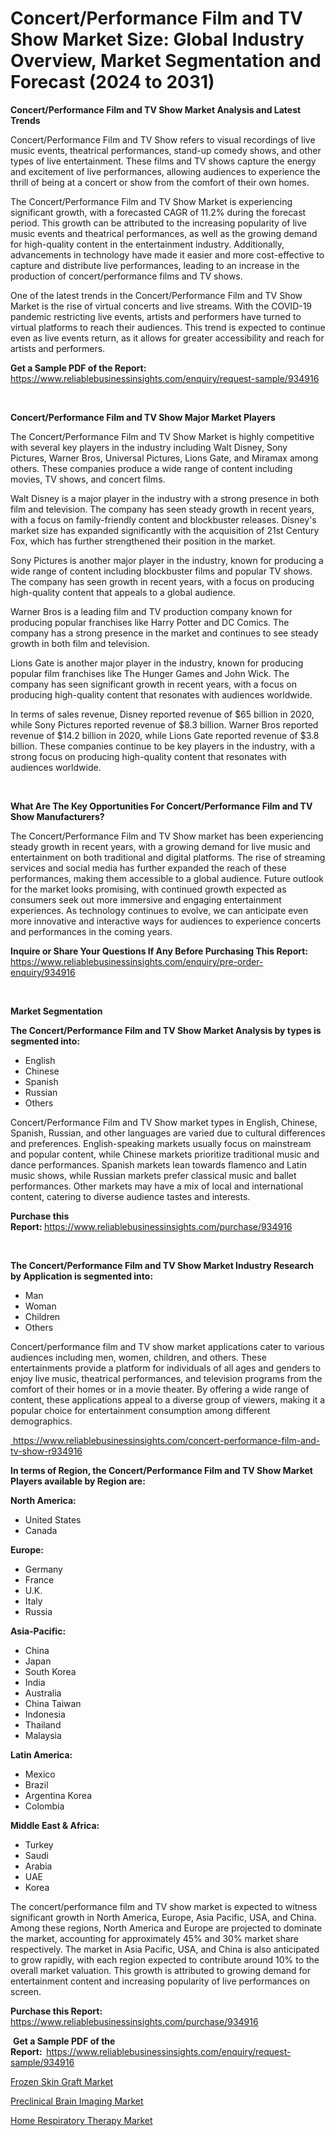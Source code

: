 <p><h1>Concert/Performance Film and TV Show Market Size: Global Industry Overview, Market Segmentation and Forecast (2024 to 2031)</h1></p><p><strong>Concert/Performance Film and TV Show Market Analysis and Latest Trends</strong></p>
<p><p>Concert/Performance Film and TV Show refers to visual recordings of live music events, theatrical performances, stand-up comedy shows, and other types of live entertainment. These films and TV shows capture the energy and excitement of live performances, allowing audiences to experience the thrill of being at a concert or show from the comfort of their own homes.</p><p>The Concert/Performance Film and TV Show Market is experiencing significant growth, with a forecasted CAGR of 11.2% during the forecast period. This growth can be attributed to the increasing popularity of live music events and theatrical performances, as well as the growing demand for high-quality content in the entertainment industry. Additionally, advancements in technology have made it easier and more cost-effective to capture and distribute live performances, leading to an increase in the production of concert/performance films and TV shows.</p><p>One of the latest trends in the Concert/Performance Film and TV Show Market is the rise of virtual concerts and live streams. With the COVID-19 pandemic restricting live events, artists and performers have turned to virtual platforms to reach their audiences. This trend is expected to continue even as live events return, as it allows for greater accessibility and reach for artists and performers.</p></p>
<p><strong>Get a Sample PDF of the Report:&nbsp;</strong> <a href="https://www.reliablebusinessinsights.com/enquiry/request-sample/934916">https://www.reliablebusinessinsights.com/enquiry/request-sample/934916</a></p>
<p>&nbsp;</p>
<p><strong>Concert/Performance Film and TV Show Major Market Players</strong></p>
<p><p>The Concert/Performance Film and TV Show Market is highly competitive with several key players in the industry including Walt Disney, Sony Pictures, Warner Bros, Universal Pictures, Lions Gate, and Miramax among others. These companies produce a wide range of content including movies, TV shows, and concert films.</p><p>Walt Disney is a major player in the industry with a strong presence in both film and television. The company has seen steady growth in recent years, with a focus on family-friendly content and blockbuster releases. Disney's market size has expanded significantly with the acquisition of 21st Century Fox, which has further strengthened their position in the market.</p><p>Sony Pictures is another major player in the industry, known for producing a wide range of content including blockbuster films and popular TV shows. The company has seen growth in recent years, with a focus on producing high-quality content that appeals to a global audience.</p><p>Warner Bros is a leading film and TV production company known for producing popular franchises like Harry Potter and DC Comics. The company has a strong presence in the market and continues to see steady growth in both film and television.</p><p>Lions Gate is another major player in the industry, known for producing popular film franchises like The Hunger Games and John Wick. The company has seen significant growth in recent years, with a focus on producing high-quality content that resonates with audiences worldwide.</p><p>In terms of sales revenue, Disney reported revenue of $65 billion in 2020, while Sony Pictures reported revenue of $8.3 billion. Warner Bros reported revenue of $14.2 billion in 2020, while Lions Gate reported revenue of $3.8 billion. These companies continue to be key players in the industry, with a strong focus on producing high-quality content that resonates with audiences worldwide.</p></p>
<p>&nbsp;</p>
<p><strong>What Are The Key Opportunities For Concert/Performance Film and TV Show Manufacturers?</strong></p>
<p><p>The Concert/Performance Film and TV Show market has been experiencing steady growth in recent years, with a growing demand for live music and entertainment on both traditional and digital platforms. The rise of streaming services and social media has further expanded the reach of these performances, making them accessible to a global audience. Future outlook for the market looks promising, with continued growth expected as consumers seek out more immersive and engaging entertainment experiences. As technology continues to evolve, we can anticipate even more innovative and interactive ways for audiences to experience concerts and performances in the coming years.</p></p>
<p><strong>Inquire or Share Your Questions If Any Before Purchasing This Report:</strong> <a href="https://www.reliablebusinessinsights.com/enquiry/pre-order-enquiry/934916">https://www.reliablebusinessinsights.com/enquiry/pre-order-enquiry/934916</a></p>
<p>&nbsp;</p>
<p><strong>Market Segmentation</strong></p>
<p><strong>The Concert/Performance Film and TV Show Market Analysis by types is segmented into:</strong></p>
<p><ul><li>English</li><li>Chinese</li><li>Spanish</li><li>Russian</li><li>Others</li></ul></p>
<p><p>Concert/Performance Film and TV Show market types in English, Chinese, Spanish, Russian, and other languages are varied due to cultural differences and preferences. English-speaking markets usually focus on mainstream and popular content, while Chinese markets prioritize traditional music and dance performances. Spanish markets lean towards flamenco and Latin music shows, while Russian markets prefer classical music and ballet performances. Other markets may have a mix of local and international content, catering to diverse audience tastes and interests.</p></p>
<p><strong>Purchase this Report:&nbsp;</strong><a href="https://www.reliablebusinessinsights.com/purchase/934916">https://www.reliablebusinessinsights.com/purchase/934916</a></p>
<p>&nbsp;</p>
<p><strong>The Concert/Performance Film and TV Show Market Industry Research by Application is segmented into:</strong></p>
<p><ul><li>Man</li><li>Woman</li><li>Children</li><li>Others</li></ul></p>
<p><p>Concert/performance film and TV show market applications cater to various audiences including men, women, children, and others. These entertainments provide a platform for individuals of all ages and genders to enjoy live music, theatrical performances, and television programs from the comfort of their homes or in a movie theater. By offering a wide range of content, these applications appeal to a diverse group of viewers, making it a popular choice for entertainment consumption among different demographics.</p></p>
<p><a href="https://www.reliablebusinessinsights.com/concert-performance-film-and-tv-show-r934916">&nbsp;https://www.reliablebusinessinsights.com/concert-performance-film-and-tv-show-r934916</a></p>
<p><strong>In terms of Region, the Concert/Performance Film and TV Show Market Players available by Region are:</strong></p>
<p>
    <p> <strong> North America: </strong>
        <ul>
            <li>United States</li>
            <li>Canada</li>
        </ul>
        </p> 
    <p> <strong> Europe: </strong>
        <ul>
            <li>Germany</li>
            <li>France</li>
            <li>U.K.</li>
            <li>Italy</li>
            <li>Russia</li>
        </ul>
        </p> 
    <p> <strong> Asia-Pacific: </strong>
        <ul>
            <li>China</li>
            <li>Japan</li>
            <li>South Korea</li>
            <li>India</li>
            <li>Australia</li>
            <li>China Taiwan</li>
            <li>Indonesia</li>
            <li>Thailand</li>
            <li>Malaysia</li>
        </ul>
        </p> 
    <p> <strong> Latin America: </strong>
        <ul>
            <li>Mexico</li>
            <li>Brazil</li>
            <li>Argentina Korea</li>
            <li>Colombia</li>
        </ul>
        </p> 
    <p> <strong> Middle East & Africa: </strong>
        <ul>
            <li>Turkey</li>
            <li>Saudi</li>
            <li>Arabia</li>
            <li>UAE</li>
            <li>Korea</li>
        </ul>
    </p>
    </p>
<p><p>The concert/performance film and TV show market is expected to witness significant growth in North America, Europe, Asia Pacific, USA, and China. Among these regions, North America and Europe are projected to dominate the market, accounting for approximately 45% and 30% market share respectively. The market in Asia Pacific, USA, and China is also anticipated to grow rapidly, with each region expected to contribute around 10% to the overall market valuation. This growth is attributed to growing demand for entertainment content and increasing popularity of live performances on screen.</p></p>
<p><strong>Purchase this Report: </strong><a href="https://www.reliablebusinessinsights.com/purchase/934916">https://www.reliablebusinessinsights.com/purchase/934916</a></p>
<p>&nbsp;<strong>Get a Sample PDF of the Report:&nbsp;&nbsp;</strong><a href="https://www.reliablebusinessinsights.com/enquiry/request-sample/934916">https://www.reliablebusinessinsights.com/enquiry/request-sample/934916</a></p>
<p><strong></strong></p>
<p><p><a href="https://github.com/joannesouthgate/Market-Research-Report-List-4/blob/main/frozen-skin-graft-market.md">Frozen Skin Graft Market</a></p><p><a href="https://github.com/niyotibauri9/Market-Research-Report-List-1/blob/main/preclinical-brain-imaging-market.md">Preclinical Brain Imaging Market</a></p><p><a href="https://github.com/sofayahoo2023/Market-Research-Report-List-5/blob/main/home-respiratory-therapy-market.md">Home Respiratory Therapy Market</a></p></p>